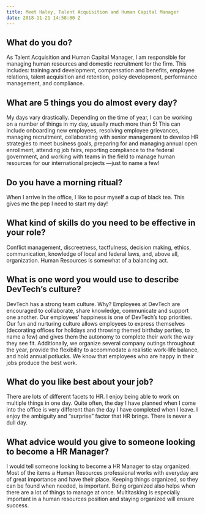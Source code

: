```yaml
---
title: Meet Haley, Talent Acquisition and Human Capital Manager
date: 2018-11-21 14:58:00 Z
---
```


## What do you do? 
As Talent Acquisition and Human Capital Manager, I am responsible for managing human resources and domestic recruitment for the firm. This includes: training and development, compensation and benefits, employee relations, talent acquisition and retention, policy development, performance management, and compliance. 

## What are 5 things you do almost every day? 
My days vary drastically. Depending on the time of year, I can be working on a number of things in my day, usually much more than 5! This can include onboarding new employees, resolving employee grievances, managing recruitment, collaborating with senior management to develop HR strategies to meet business goals, preparing for and managing annual open enrollment, attending job fairs, reporting compliance to the federal government, and working with teams in the field to manage human resources for our international projects —just to name a few!

## Do you have a morning ritual? 
When I arrive in the office, I like to pour myself a cup of black tea. This gives me the pep I need to start my day!

## What kind of skills do you need to be effective in your role? 
Conflict management, discreetness, tactfulness, decision making, ethics, communication, knowledge of local and federal laws, and, above all, organization. Human Resources is somewhat of a balancing act.

## What is one word you would use to describe DevTech’s culture? 
DevTech has a strong team culture. Why? Employees at DevTech are encouraged to collaborate, share knowledge, communicate and support one another. Our employees’ happiness is one of DevTech’s top priorities. Our fun and nurturing culture allows employees to express themselves (decorating offices for holidays and throwing themed birthday parties, to name a few) and gives them the autonomy to complete their work the way they see fit. Additionally, we organize several company outings throughout the year, provide the flexibility to accommodate a realistic work-life balance, and hold annual potlucks. We know that employees who are happy in their jobs produce the best work.

## What do you like best about your job? 
There are lots of different facets to HR. I enjoy being able to work on multiple things in one day. Quite often, the day I have planned when I come into the office is very different than the day I have completed when I leave. I enjoy the ambiguity and “surprise” factor that HR brings. There is never a dull day. 

## What advice would you give to someone looking to become a HR Manager? 
I would tell someone looking to become a HR Manager to stay organized. Most of the items a Human Resources professional works with everyday are of great importance and have their place. Keeping things organized, so they can be found when needed, is important. Being organized also helps when there are a lot of things to manage at once. Multitasking is especially important in a human resources position and staying organized will ensure success.
